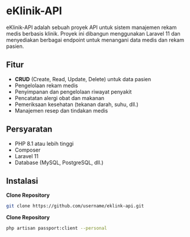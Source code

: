 # eKlinik-API

eKlinik-API adalah sebuah proyek API untuk sistem manajemen rekam medis berbasis klinik. Proyek ini dibangun menggunakan Laravel 11 dan menyediakan berbagai endpoint untuk menangani data medis dan rekam pasien.

## Fitur

-   **CRUD** (Create, Read, Update, Delete) untuk data pasien
-   Pengelolaan rekam medis
-   Penyimpanan dan pengelolaan riwayat penyakit
-   Pencatatan alergi obat dan makanan
-   Pemeriksaan kesehatan (tekanan darah, suhu, dll.)
-   Manajemen resep dan tindakan medis

## Persyaratan

-   PHP 8.1 atau lebih tinggi
-   Composer
-   Laravel 11
-   Database (MySQL, PostgreSQL, dll.)

## Instalasi

**Clone Repository**

```bash
git clone https://github.com/username/eklink-api.git
```

**Clone Repository**

```bash
php artisan passport:client --personal
```
